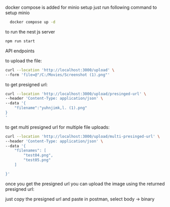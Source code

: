docker compose is added for minio setup
just run following command to setup minio

```sh
  docker compose up -d
```

to run the nest js server

```sh
npm run start
```

API endpoints

to upload the file:

```sh
curl --location 'http://localhost:3000/upload' \
--form 'file=@"/C:/Movies/Screenshot (1).png"'
```

to get presigned url:

```sh
curl --location 'http://localhost:3000/upload/presinged-url' \
--header 'Content-Type: application/json' \
--data '{
    "filename":"yuhnjimk,l. (1).png"
}
'
```

to get multi presigned url for multiple file uploads:

```sh
curl --location 'http://localhost:3000/upload/multi-presinged-url' \
--header 'Content-Type: application/json' \
--data '{
    "filenames": [
        "test04.png",
        "test05.png"
    ]

}'
```

once you get the presigned url you can upload the image using the returned presigned url:

just copy the presigned url and paste in postman, select body -> binary
